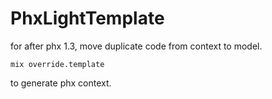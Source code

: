 # PhxLightTemplate
for after phx 1.3, move duplicate code from context to model.


```
mix override.template
```

to generate phx context.